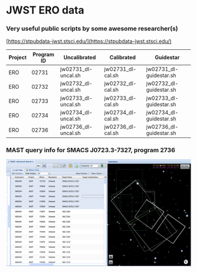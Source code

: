 # JWST ERO data

### Very useful public scripts by some awesome researcher(s)

[https://stpubdata-jwst.stsci.edu/](https://stpubdata-jwst.stsci.edu/)


| Project   | Program ID | Uncalibrated | Calibrated | Guidestar |
| ---       | ---        | ---          | ---        | ---       |
| ERO | 02731 | jw02731_dl-uncal.sh | jw02731_dl-cal.sh | jw02731_dl-guidestar.sh |
| ERO | 02732 | jw02732_dl-uncal.sh | jw02732_dl-cal.sh | jw02732_dl-guidestar.sh |
| ERO | 02733 | jw02733_dl-uncal.sh | jw02733_dl-cal.sh | jw02733_dl-guidestar.sh |
| ERO | 02734 | jw02734_dl-uncal.sh | jw02734_dl-cal.sh | jw02734_dl-guidestar.sh |
| ERO | 02736 | jw02736_dl-uncal.sh | jw02736_dl-cal.sh | jw02736_dl-guidestar.sh |


### MAST query info for SMACS J0723.3-7327, program 2736

![SMACS J0723.3-7327, program 2736](20220714_JWST_ERO_data.pic/20220714_SMACS_J0723.png)


